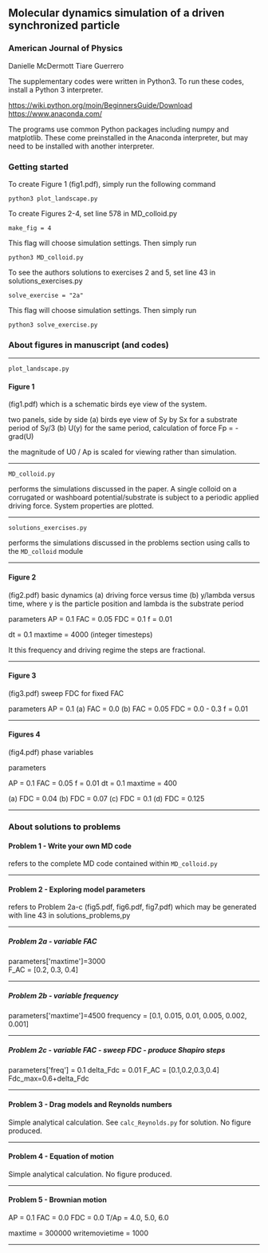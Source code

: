 
## Molecular dynamics simulation of a driven synchronized particle
### American Journal of Physics

Danielle McDermott
Tiare Guerrero

The supplementary codes were written in Python3.  To run these codes, install a Python 3 interpreter.

https://wiki.python.org/moin/BeginnersGuide/Download
https://www.anaconda.com/

The programs use common Python packages including numpy and matplotlib.  These come preinstalled in the Anaconda interpreter, but may need to be installed with another interpreter.

### Getting started

To create Figure 1 (fig1.pdf), simply run the following command

```python3 plot_landscape.py```

To create Figures 2-4, set line 578 in MD_colloid.py

```make_fig = 4```

This flag will choose simulation settings.  Then simply run 

```python3 MD_colloid.py```

To see the authors solutions to exercises 2 and 5, set line 43 in solutions_exercises.py

```solve_exercise = "2a"```

This flag will choose simulation settings.  Then simply run 

```python3 solve_exercise.py```

### About figures in manuscript (and codes)
----------
```plot_landscape.py```

#### Figure 1

(fig1.pdf) which is a schematic birds eye view of the system.

two panels, side by side
(a) birds eye view of Sy by Sx for a substrate period of Sy/3
(b) U(y) for the same period, calculation of force Fp = -grad(U)

the magnitude of U0 / Ap is scaled for viewing rather than simulation.

-------------

```MD_colloid.py```

performs the simulations discussed in the paper.  A single colloid on a corrugated or washboard potential/substrate is subject to a periodic applied driving force.  System properties are plotted.

-------------

```solutions_exercises.py```

performs the simulations discussed in the problems section using calls to the ```MD_colloid``` module

-------------
#### Figure 2

(fig2.pdf) basic dynamics
(a) driving force versus time
(b) y/lambda versus time, where y is the particle position and lambda is the substrate period

parameters
AP  = 0.1
FAC = 0.05
FDC = 0.1
f = 0.01

dt = 0.1
maxtime = 4000 (integer timesteps)

It this frequency and driving regime the steps are fractional.

---------------
#### Figure 3 

(fig3.pdf) sweep FDC for fixed FAC

parameters
AP  = 0.1
(a) FAC = 0.0
(b) FAC = 0.05
FDC = 0.0 - 0.3
f = 0.01

---------------
#### Figures 4 

(fig4.pdf) phase variables

parameters

AP  = 0.1
FAC = 0.05
f = 0.01
dt = 0.1
maxtime = 400

(a) FDC = 0.04
(b) FDC = 0.07
(c) FDC = 0.1
(d) FDC = 0.125

----------------

### About solutions to problems

#### Problem 1 - Write your own MD code

refers to the complete MD code contained within ```MD_colloid.py```

--------------
#### Problem 2 - Exploring model parameters

refers to Problem 2a-c (fig5.pdf, fig6.pdf, fig7.pdf) which may be generated with line 43 in solutions_problems,py

---------------
##### Problem 2a - variable FAC

parameters['maxtime']=3000        
F_AC = [0.2, 0.3, 0.4]

---------------
##### Problem 2b - variable frequency

parameters['maxtime']=4500
frequency = [0.1, 0.015, 0.01, 0.005, 0.002, 0.001]

------------------
##### Problem 2c - variable FAC - sweep FDC - produce Shapiro steps

parameters['freq'] = 0.1
delta_Fdc = 0.01
F_AC = [0.1,0.2,0.3,0.4]
Fdc_max=0.6+delta_Fdc

---------------
#### Problem 3 - Drag models and Reynolds numbers

Simple analytical calculation.  See ```calc_Reynolds.py``` for solution.
No figure produced.

---------------
#### Problem 4 - Equation of motion

Simple analytical calculation.  No figure produced.

------------------
#### Problem 5 - Brownian motion

AP  = 0.1
FAC = 0.0
FDC = 0.0
T/Ap = 4.0, 5.0, 6.0

maxtime = 300000
writemovietime = 1000 

-------------------


